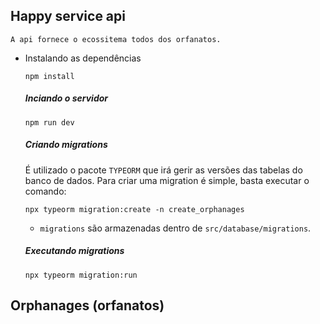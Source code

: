 ## Happy service api
    A api fornece o ecossitema todos dos orfanatos. 
    
- Instalando as dependências
    ````npm
    npm install 
    ````

    ##### Inciando o servidor
    ```npm
    npm run dev
    ```
  
    ##### Criando migrations
    
    É utilizado o pacote `TYPEORM` que irá gerir as versões das tabelas do banco de dados.
    Para criar uma migration é simple, basta executar o comando: 
    ```npm
    npx typeorm migration:create -n create_orphanages
    ```
  
    - `migrations` são armazenadas dentro de `src/database/migrations`.
    
    ##### Executando migrations
    
    ```npm 
    npx typeorm migration:run
    ```
  
## Orphanages (orfanatos)